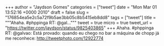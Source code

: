 
+++
author = "Jaydson Gomes"
categories = ["tweet"]
date = "Mon Mar 01 13:52:16 +0000 2010"
draft = false
slug = "176854ea5e2c5a72f9b5ae3bb05c8b5415eb8dd8"
tags = ["tweet"]
title = """Ahaha. #phppinga RT: @gal..."""
tweet = true
micro = true
tweet_url = "https://twitter.com/jaydson/status/9825403865"
+++
Ahaha. #phppinga RT: @galvao: Está provado: quando eu chego no bar a máquina de chopp já me reconhece:  http://tweetphoto.com/12922774
